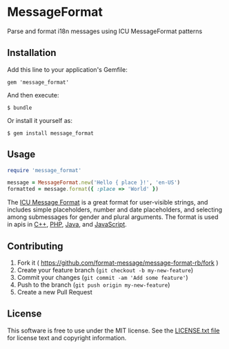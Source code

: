 # MessageFormat

Parse and format i18n messages using ICU MessageFormat patterns

## Installation

Add this line to your application's Gemfile:

    gem 'message_format'

And then execute:

    $ bundle

Or install it yourself as:

    $ gem install message_format

## Usage

```ruby
require 'message_format'

message = MessageFormat.new('Hello { place }!', 'en-US')
formatted = message.format({ :place => 'World' })
```

The [ICU Message Format][icu-message] is a great format for user-visible strings, and includes simple placeholders, number and date placeholders, and selecting among submessages for gender and plural arguments. The format is used in apis in [C++][icu-cpp], [PHP][icu-php], [Java][icu-java], and [JavaScript][icu-javascript].

## Contributing

1. Fork it ( https://github.com/format-message/message-format-rb/fork )
2. Create your feature branch (`git checkout -b my-new-feature`)
3. Commit your changes (`git commit -am 'Add some feature'`)
4. Push to the branch (`git push origin my-new-feature`)
5. Create a new Pull Request

## License

This software is free to use under the MIT license. See the [LICENSE.txt file][LICENSE] for license text and copyright information.

[icu-message]: http://userguide.icu-project.org/formatparse/messages
[icu-cpp]: http://icu-project.org/apiref/icu4c/classicu_1_1MessageFormat.html
[icu-php]: http://php.net/manual/en/class.messageformatter.php
[icu-java]: http://icu-project.org/apiref/icu4j/
[icu-javascript]: https://github.com/format-message/message-format
[LICENSE]: https://github.com/format-message/message-format-rb/blob/master/LICENSE.txt

